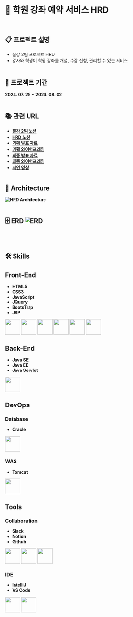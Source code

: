 # 🏫 학원 강좌 예약 서비스 HRD<br><br>

## 📋 프로젝트 설명

- 철강 2팀 프로젝트 HRD
- 강사와 학생이 학원 강좌를 개설, 수강 신청, 관리할 수 있는 서비스
  <br><br>

## 📅 프로젝트 기간
<b>
2024. 07. 29 ~ 2024. 08. 02
<br><br>

## 📚 관련 URL

- [철강 2팀 노션](https://spring-periodical-246.notion.site/2-d0fd365a39af4b85be1852d8b2370e95?pvs=4)
- [HRD 노션](https://spring-periodical-246.notion.site/3c5c92e563254e71aec423f7601788e2?pvs=4)
- [기획 발표 자료](https://www.miricanvas.com/v/13it9cf)
- [기획 와이어프레임](https://prezi.com/view/D5ar9xwC8OxzJwusOBWx)
- [최종 발표 자료](https://www.miricanvas.com/v/13hxu1j)
- [최종 와이어프레임](https://prezi.com/view/nfhQexVTeiA3QzwhgdfH)
- [시연 영상](https://youtu.be/E4kCNqFvDeU)
  <br><br>

## 🗼 Architecture
![HRD Architecture](https://github.com/user-attachments/assets/e35dc329-a382-4c53-895b-11ffc11924d0)
<br><br>

## 🗄️ ERD ![ERD](https://github.com/user-attachments/assets/729954ac-23e4-4a1d-8583-783905597d7d)
<br><br>

## 🛠️ Skills

## Front-End

- HTML5
- CSS3
- JavaScript
- JQuery
- BootsTrap
- JSP

<img width=50 src="https://noticon-static.tammolo.com/dgggcrkxq/image/upload/v1566995514/noticon/jufppyr8htislboas4ve.png">
<img width=50 src="https://noticon-static.tammolo.com/dgggcrkxq/image/upload/v1566912109/noticon/puksfce6wca36hes1vom.png">
<img width=50 src="https://noticon-static.tammolo.com/dgggcrkxq/image/upload/v1567008394/noticon/ohybolu4ensol1gzqas1.png">
<img width=50 src="https://noticon-static.tammolo.com/dgggcrkxq/image/upload/v1567128552/noticon/mksvojnxnqtvdwrhttce.png">
<img width=50 src="https://noticon-static.tammolo.com/dgggcrkxq/image/upload/v1567128495/noticon/gpkdob34yhkxoo7cyyqv.png">
<img width=50 src="https://noticon-static.tammolo.com/dgggcrkxq/image/upload/v1592435019/noticon/z0s5osjhwlxpeo6pxslv.png">

<br>

## Back-End

- Java SE
- Java EE
- Java Servlet

<img width=50 src="https://noticon-static.tammolo.com/dgggcrkxq/image/upload/v1659254245/noticon/rj5wzu8zlbf1ddo2u8hq.png">

<br>

## DevOps

### Database
- Oracle

<img width=50 src="https://noticon-static.tammolo.com/dgggcrkxq/image/upload/v1719981319/noticon/wgv5ufajbpnjdhexz6jc.png">


### WAS
- Tomcat

<img width=50 src="https://noticon-static.tammolo.com/dgggcrkxq/image/upload/v1629971717/noticon/ekgsz2bxwksz9xrgwgvx.png">

<br>

## Tools

### Collaboration
- Slack
- Notion
- Github

<img width=50 src="https://noticon-static.tammolo.com/dgggcrkxq/image/upload/v1566913651/noticon/rj9nd1qsykajfusei65f.jpg">
<img width=50 src="https://noticon-static.tammolo.com/dgggcrkxq/image/upload/v1570106347/noticon/hx52ypkqqdzjdvd8iaid.svg">
<img width=50 src="https://noticon-static.tammolo.com/dgggcrkxq/image/upload/v1566899596/noticon/slhw4nu8hybreryigopq.png">


### IDE
- IntelliJ
- VS Code

<img width=50 src="https://noticon-static.tammolo.com/dgggcrkxq/image/upload/v1566913019/noticon/watr41yboy1ub4jfuqlq.png">
<img width=50 src="https://noticon-static.tammolo.com/dgggcrkxq/image/upload/v1568917735/noticon/aeui5qns4zczje6eejpc.png">
